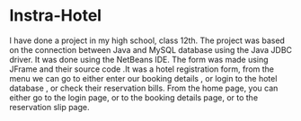 # Instra-Hotel
 
I have done a project in my high school, class 12th. The project was based on the connection between Java and MySQL database using the Java JDBC driver.
It was done using the NetBeans IDE. The form was made using JFrame and their source code .It was a hotel registration form, from the menu we can go to either enter our booking details , or login to the hotel database , or check their reservation bills.
From the home page, you can either go to the login page, or to the booking details page, or to the reservation slip page.